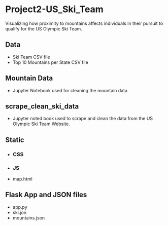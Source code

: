 # Project2-US_Ski_Team
Visualizing how proximity to mountains affects individuals in their pursuit to qualify for the US Olympic Ski Team.

## Data
* Ski Team CSV file
* Top 10 Mountains per State CSV file


## Mountain Data
* Jupyter Notebook used for cleaning the mountain data


## scrape_clean_ski_data
* Jupyter noted book used to scrape and clean the data from the US Olympic Ski Team Website.


## Static
* ### CSS
* ### JS
* map.html

## Flask App and JSON files
* app.py
* ski.jon
* mountains.json







